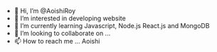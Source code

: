 - 👋 Hi, I’m @AoishiRoy
- 👀 I’m interested in developing website 
- 🌱 I’m currently learning Javascript, Node.js React.js and MongoDB
- 💞️ I’m looking to collaborate on ...
- 📫 How to reach me ... Aoishi

<!---
AoishiRoy/AoishiRoy is a ✨ special ✨ repository because its `README.md` (this file) appears on your GitHub profile.
You can click the Preview link to take a look at your changes.
--->
